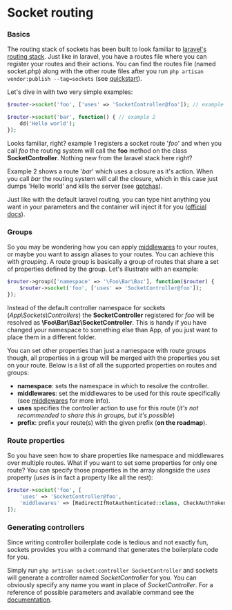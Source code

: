# Socket routing

### Basics

The routing stack of sockets has been built to look familiar to [laravel's routing stack](https://laravel.com/docs/routing). Just like in laravel, you have a routes file where you can register your routes and their actions. You can find the routes file (named socket.php) along with the other route files after you run `php artisan vendor:publish --tag=sockets` (see [quickstart](../README.md#quickstart)).

Let's dive in with two very simple examples:
```php
$router->socket('foo', ['uses' => 'SocketController@foo']); // example 1

$router->socket('bar', function() { // example 2
    dd('Hello world');
});
```
Looks familiar, right? example 1 registers a socket route '*foo*' and when you call *foo* the routing system will call the **foo** method on the class **SocketController**. Nothing new from the laravel stack here right?

Example 2 shows a route '*bar*' which uses a closure as it's action. When you call *bar* the routing system will call the closure, which in this case just dumps 'Hello world' and kills the server (see [gotchas](gotchas.md#dd)).

Just like with the default laravel routing, you can type hint anything you want in your parameters and the container will inject it for you ([official docs](https://laravel.com/docs/controllers#dependency-injection-and-controllers)).

### Groups

So you may be wondering how you can apply [middlewares](middleware.md) to your routes, or maybe you want to assign aliases to your routes. You can achieve this with *grouping*. A route group is basically a group of routes that share a set of properties defined by the group. Let's illustrate with an example:
```php
$router->group(['namespace' => '\Foo\Bar\Baz'], function($router) {
    $router->socket('foo', ['uses' => 'SocketController@foo']);
});
```
Instead of the default controller namespace for sockets (*App\Sockets\Controllers*) the **SocketController** registered for *foo* will be resolved as **\Foo\Bar\Baz\SocketController**. This is handy if you have changed your namespace to something else than App, of you just want to place them in a different folder.

You can set other properties than just a namespace with route groups though, all properties in a group will be merged with the properties you set on your route. Below is a list of all the supported properties on routes and groups:
- **namespace**: sets the namespace in which to resolve the controller.
- **middlewares**: set the middlewares to be used for this route specifically (see [middlewares](middleware.md) for more info).
- **uses** specifies the controller action to use for this route (*it's not recommended to share this in groups, but it's possible*)
- **prefix**: prefix your route(s) with the given prefix (**on the roadmap**).

### Route properties

So you have seen how to share properties like namespace and middlewares over multiple routes. What if you want to set some properties for only one route? You can specify those properties in the array alongside the *uses* property (*uses* is in fact a property like all the rest):
```php
$router->socket('foo', [
    'uses' => 'SocketController@foo',
    'middlewares' => [RedirectIfNotAuthenticated::class, CheckAuthToken::class],
]);
```

### Generating controllers

Since writing controller boilerplate code is tedious and not exactly fun, sockets provides you with a command that generates the boilerplate code for you.

Simply run `php artisan socket:controller SocketController` and sockets will generate a controller named *SocketController* for you. You can obviously specify any name you want in place of *SocketController*. For a reference of possible parameters and available command see the [documentation](artisan.md).